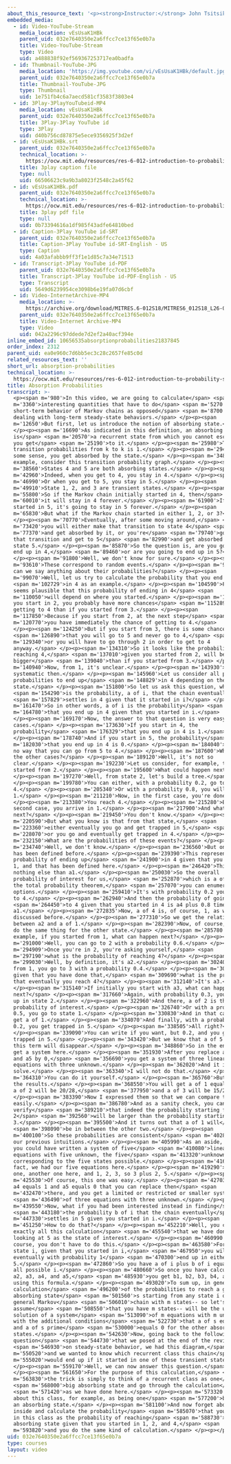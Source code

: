 ```yaml
---
about_this_resource_text: '<p><strong>Instructor:</strong> John Tsitsiklis</p>'
embedded_media:
  - id: Video-YouTube-Stream
    media_location: vEsUsaK1HBk
    parent_uid: 032e7640350e2a6ffcc7ce13f65e0b7a
    title: Video-YouTube-Stream
    type: Video
    uid: a488838f92ef569367253717ea0badfa
  - id: Thumbnail-YouTube-JPG
    media_location: 'https://img.youtube.com/vi/vEsUsaK1HBk/default.jpg'
    parent_uid: 032e7640350e2a6ffcc7ce13f65e0b7a
    title: Thumbnail-YouTube-JPG
    type: Thumbnail
    uid: 1e751fb4c6a7aecd581cf3583f3803e4
  - id: 3Play-3PlayYouTubeid-MP4
    media_location: vEsUsaK1HBk
    parent_uid: 032e7640350e2a6ffcc7ce13f65e0b7a
    title: 3Play-3Play YouTube id
    type: 3Play
    uid: d40b756cd87875e5ece9356925f3d2ef
  - id: vEsUsaK1HBk.srt
    parent_uid: 032e7640350e2a6ffcc7ce13f65e0b7a
    technical_location: >-
      https://ocw.mit.edu/resources/res-6-012-introduction-to-probability-spring-2018/part-iii-random-processes/absorption-probabilities/vEsUsaK1HBk.srt
    title: 3play caption file
    type: null
    uid: 66506623c9a9b3a8023f2548c2a45f62
  - id: vEsUsaK1HBk.pdf
    parent_uid: 032e7640350e2a6ffcc7ce13f65e0b7a
    technical_location: >-
      https://ocw.mit.edu/resources/res-6-012-introduction-to-probability-spring-2018/part-iii-random-processes/absorption-probabilities/vEsUsaK1HBk.pdf
    title: 3play pdf file
    type: null
    uid: 0b73394616a1df985f43adfe64810bed
  - id: Caption-3Play YouTube id-SRT
    parent_uid: 032e7640350e2a6ffcc7ce13f65e0b7a
    title: Caption-3Play YouTube id-SRT-English - US
    type: Caption
    uid: 4a03afabbb9ff3f1e1d85c7a34e71513
  - id: Transcript-3Play YouTube id-PDF
    parent_uid: 032e7640350e2a6ffcc7ce13f65e0b7a
    title: Transcript-3Play YouTube id-PDF-English - US
    type: Transcript
    uid: 5649d6239954ce3098b6e19fa07d6cbf
  - id: Video-InternetArchive-MP4
    media_location: >-
      https://archive.org/download/MITRES.6-012S18/MITRES6_012S18_L26-06_300k.mp4
    parent_uid: 032e7640350e2a6ffcc7ce13f65e0b7a
    title: Video-Internet Archive-MP4
    type: Video
    uid: 042a2296c97ddede7d2ef2a40acf394e
inline_embed_id: 10656535absorptionprobabilities21837845
order_index: 2312
parent_uid: ea0e960c7d6bb5ec3c28c2657fe85c0d
related_resources_text: ''
short_url: absorption-probabilities
technical_location: >-
  https://ocw.mit.edu/resources/res-6-012-introduction-to-probability-spring-2018/part-iii-random-processes/absorption-probabilities
title: Absorption Probabilities
transcript: >-
  <p><span m='980'>In this video, we are going to calculate</span> <span
  m='3360'>interesting quantities that have to do</span> <span m='5270'>with the
  short-term behavior of Markov chains as opposed</span> <span m='8700'>to those
  dealing with long-term steady-state behaviors.</span> </p><p><span
  m='12650'>But first, let us introduce the notion of absorbing state.</span>
  </p><p><span m='16690'>As indicated in this definition, an absorbing state
  is</span> <span m='20570'>a recurrent state from which you cannot escape once
  you get</span> <span m='25190'>to it.</span> </p><p><span m='25980'>The
  transition probabilities from k to k is 1.</span> </p><p><span m='29450'>So in
  some sense, you get absorbed by the state.</span> </p><p><span m='34870'>For
  example, consider this transition probability graph.</span> </p><p><span
  m='38560'>States 4 and 5 are both absorbing states.</span> </p><p><span
  m='42960'>Indeed, when you get to 4, you stay in 4.</span> </p><p><span
  m='46990'>Or when you get to 5, you stay in 5.</span> </p><p><span
  m='49910'>State 1, 2, and 3 are transient states.</span> </p><p><span
  m='55800'>So if the Markov chain initially started in 4, then</span> <span
  m='60010'>it will stay in 4 forever.</span> </p><p><span m='61900'>If it
  started in 5, it's going to stay in 5 forever.</span> </p><p><span
  m='65830'>But what if the Markov chain started in either 1, 2, or 3?</span>
  </p><p><span m='70770'>Eventually, after some moving around,</span> <span
  m='73420'>you will either make that transition to state 4</span> <span
  m='77370'>and get absorbed by it, or you're</span> <span m='79740'>going to do
  that transition and get to 5</span> <span m='82990'>and get absorbed by the
  state 5.</span> </p><p><span m='85870'>So the question is, are you going to
  end up in 4,</span> <span m='89460'>or are you going to end up in 5?</span>
  </p><p><span m='91800'>Well, we don't know for sure.</span> </p><p><span
  m='93610'>These correspond to random events.</span> </p><p><span m='96090'>But
  can we say anything about their probabilities?</span> </p><p><span
  m='99070'>Well, let us try to calculate the probability that you end up</span>
  <span m='102729'>in 4 as an example.</span> </p><p><span m='104590'>First, it
  seems plausible that this probability of ending in 4</span> <span
  m='110050'>will depend on where you started.</span> </p><p><span m='111950'>If
  you start in 2, you probably have more chances</span> <span m='115289'>of
  getting to 4 than if you started from 3.</span> </p><p><span
  m='117850'>Because if you start from 2, at the next step</span> <span
  m='120770'>you have immediately the chance of getting to 4.</span>
  </p><p><span m='124250'>But if you start from 3, there is some chance</span>
  <span m='126890'>that you will go to 5 and never go to 4,</span> <span
  m='129340'>or you will have to go through 2 in order to get to 4
  anyway.</span> </p><p><span m='134310'>So it looks like the probability of
  reaching 4,</span> <span m='137010'>given you started from 2, will be
  bigger</span> <span m='139040'>than if you started from 3.</span> </p><p><span
  m='140940'>Now, from 1, it's unclear.</span> </p><p><span m='143930'>Let us be
  systematic then.</span> </p><p><span m='145960'>Let us consider all possible
  probabilities to end up</span> <span m='148829'>in 4 depending on the initial
  state.</span> </p><p><span m='151800'>So let us ask this question, what</span>
  <span m='154290'>is the probability, a of i, that the chain eventually</span>
  <span m='157829'>settles in 4 given that it started in i?</span> </p><p><span
  m='161470'>So in other words, a of i is the probability</span> <span
  m='164780'>that you end up in 4 given that you started in i.</span>
  </p><p><span m='169170'>Now, the answer to that question is very easy for some
  cases.</span> </p><p><span m='173630'>If you start in 4, the
  probability</span> <span m='176329'>that you end up in 4 is 1.</span>
  </p><p><span m='178740'>And if you start in 5, the probability</span> <span
  m='182030'>that you end up in 4 is 0.</span> </p><p><span m='184040'>There is
  no way that you can go from 5 to 4.</span> </p><p><span m='187600'>What about
  the other cases?</span> </p><p><span m='189120'>Well, it's not so
  clear.</span> </p><p><span m='192230'>Let us consider, for example, that you
  started from 2.</span> </p><p><span m='195600'>What could happen next?</span>
  </p><p><span m='197270'>Well, from state 2, let's build a tree.</span>
  </p><p><span m='199780'>You can either, with a probability 0.2, go to
  4.</span> </p><p><span m='205340'>Or with a probability 0.8, you will go to
  1.</span> </p><p><span m='211210'>Now, in the first case, you're done.</span>
  </p><p><span m='213380'>You reach 4.</span> </p><p><span m='215280'>But in the
  second case, you arrive in 1.</span> </p><p><span m='217900'>And what happens
  next?</span> </p><p><span m='219450'>You don't know.</span> </p><p><span
  m='220590'>But what you know is that from that state,</span> <span
  m='223360'>either eventually you go and get trapped in 5,</span> <span
  m='228070'>or you go and eventually get trapped in 4.</span> </p><p><span
  m='232150'>What are the probabilities of these events?</span> </p><p><span
  m='234740'>Well, we don't know.</span> </p><p><span m='236560'>But one of them
  has been defined before.</span> </p><p><span m='239390'>This represents the
  probability of ending up</span> <span m='241900'>in 4 given that you start in
  1, and that has been defined here.</span> </p><p><span m='246420'>This is
  nothing else than a1.</span> </p><p><span m='250030'>So the overall
  probability of interest for us,</span> <span m='252870'>which is a of 2, using
  the total probability theorem,</span> <span m='257070'>you can enumerate all
  options.</span> </p><p><span m='259410'>It's with probability 0.2 you will go
  to 4.</span> </p><p><span m='262940'>And then the probability of going</span>
  <span m='264450'>to 4 given that you started in 4 is a4 plus 0.8 times
  a1.</span> </p><p><span m='272835'>Now, a of 4 is, of course, 1, as we have
  discussed before.</span> </p><p><span m='277310'>So we get the relation
  between a2 and a of 1.</span> </p><p><span m='282390'>Now, of course, you can
  do the same thing for the other state.</span> </p><p><span m='285780'>For
  example, if you started from 1, what can happen next?</span> </p><p><span
  m='291000'>Well, you can go to 2 with a probability 0.6.</span> </p><p><span
  m='294909'>Once you're in 2, you're asking yourself,</span> <span
  m='297190'>what is the probability of reaching 4?</span> </p><p><span
  m='299030'>Well, by definition, it's a2.</span> </p><p><span m='302400'>Or
  from 1, you go to 3 with a probability 0.4.</span> </p><p><span m='307940'>And
  given that you have done that,</span> <span m='309690'>what is the probability
  that eventually you reach 4?</span> </p><p><span m='312140'>It's a3.</span>
  </p><p><span m='315140'>If initially you start with a3, what can happen
  next?</span> </p><p><span m='317660'>Again, with probability 0.3, you will end
  up in state 2.</span> </p><p><span m='322960'>And there, a of 2 is the
  probability of interest.</span> </p><p><span m='326740'>Or with a probability
  0.5, you go to state 1.</span> </p><p><span m='330830'>And in that case, you
  get a of 1.</span> </p><p><span m='334070'>And finally, with a probability
  0.2, you get trapped in 5.</span> </p><p><span m='338505'>All right?</span>
  </p><p><span m='339090'>You can write if you want, but 0.2, and you get
  trapped in 5.</span> </p><p><span m='343420'>But we know that a of 5 is 0, so
  this term will disappear.</span> </p><p><span m='348860'>So in the end, you
  get a system here.</span> </p><p><span m='351930'>After you replace a4 by 1
  and a5 by 0,</span> <span m='356690'>you get a system of three linear
  equations with three unknown.</span> </p><p><span m='362020'>And it is easy to
  solve.</span> </p><p><span m='363340'>I will not do that.</span> </p><p><span
  m='364310'>You can do it yourself.</span> </p><p><span m='365760'>But here are
  the results.</span> </p><p><span m='368550'>You will get a of 1 equals 18/28,
  a of 2 will be 20/28,</span> <span m='377950'>and a of 3 will be 15/28.</span>
  </p><p><span m='383390'>Now I expressed them so that we can compare them
  easily.</span> </p><p><span m='386780'>And as a sanity check, you can
  verify</span> <span m='389210'>that indeed the probability starting from
  2</span> <span m='392560'>will be larger than the probability starting from
  3.</span> </p><p><span m='395500'>And it turns out that a of 1 will</span>
  <span m='398090'>be in between the other two.</span> </p><p><span
  m='400100'>So these probabilities are consistent</span> <span m='402860'>with
  our previous intuitions.</span> </p><p><span m='405990'>As an aside, note that
  you could have written a system of five</span> <span m='410080'>linear
  equations with five unknown, the five</span> <span m='413320'>unknown
  corresponding to the five states possible.</span> </p><p><span m='416590'>In
  fact, we had our five equations here.</span> </p><p><span m='419290'>Here was
  one, another one here, and 1, 2, 3, so 3 plus 2, 5.</span> </p><p><span
  m='425530'>Of course, this one was easy.</span> </p><p><span m='427030'>It was
  a4 equals 1 and a5 equals 0 that you can replace then</span> <span
  m='432470'>there, and you get a limited or restricted or smaller system</span>
  <span m='436490'>of three equations with three unknown.</span> </p><p><span
  m='439550'>Now, what if you had been interested instead in finding</span>
  <span m='443180'>the probability b of i that the chain eventually</span> <span
  m='447330'>settles in 5 given you started in i.</span> </p><p><span
  m='451250'>How to do that?</span> </p><p><span m='452210'>Well, you can repeat
  exactly all this calculation</span> <span m='455540'>that we have done, but
  looking at 5 as the state of interest.</span> </p><p><span m='460990'>But of
  course, you don't have to do this.</span> </p><p><span m='463580'>For any
  state i, given that you started in i,</span> <span m='467950'>you will
  eventually with probability 1</span> <span m='470300'>end up in either 4 or
  5.</span> </p><p><span m='472860'>So you have a of i plus b of i equals 1 for
  all possible i.</span> </p><p><span m='480660'>So once you have calculated a1,
  a2, a3, a4, and a5,</span> <span m='485930'>you get b1, b2, b3, b4, and b5 by
  using this formula.</span> </p><p><span m='493020'>To sum up, in general, the
  calculation</span> <span m='496200'>of the probabilities to reach a given
  absorbing state</span> <span m='501560'>s starting from any state i of a
  general Markov</span> <span m='506010'>chain with m states-- so let's
  assume</span> <span m='508550'>that you have m states-- will be the unique
  solution of a system</span> <span m='513090'>of m equations with m unknowns,
  with the additional conditions</span> <span m='522730'>that a of s equals 1
  and a of s prime</span> <span m='530000'>equals 0 for the other absorbing
  states.</span> </p><p><span m='542630'>Now, going back to the following
  question</span> <span m='544730'>that we posed at the end of the review</span>
  <span m='546930'>on steady-state behavior, we had this diagram,</span> <span
  m='550520'>and we wanted to know which recurrent class this chain</span> <span
  m='555020'>would end up if it started in one of these transient states.</span>
  </p><p><span m='559170'>Well, we can now answer this question.</span>
  </p><p><span m='561650'>For the purpose of this calculation,</span> <span
  m='563830'>the trick is simply to think of a recurrent class as one</span>
  <span m='568000'>big absorbing state and go through the calculation</span>
  <span m='571420'>as we have done here.</span> </p><p><span m='573320'>So think
  about this class, for example, as being one</span> <span m='577200'>big state,
  an absorbing state.</span> </p><p><span m='581100'>And now forget about the
  inside and calculate the probability</span> <span m='585070'>that you end up
  in this class as the probability of reaching</span> <span m='588730'>this
  absorbing state given that you started in 1, 2, and 4,</span> <span
  m='593820'>and you do the same kind of calculation.</span> </p><p></p>
uid: 032e7640350e2a6ffcc7ce13f65e0b7a
type: courses
layout: video
---
```


